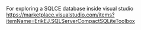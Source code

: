 ﻿For exploring a SQLCE database inside visual studio  
https://marketplace.visualstudio.com/items?itemName=ErikEJ.SQLServerCompactSQLiteToolbox